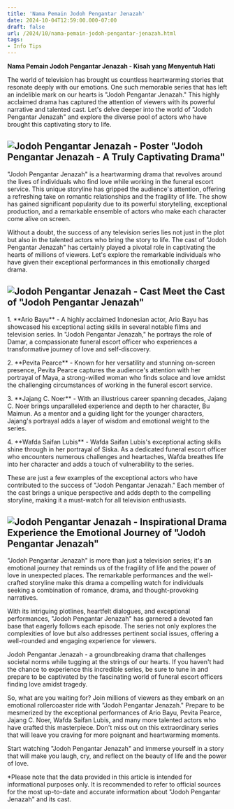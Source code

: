 ```yaml
---
title: 'Nama Pemain Jodoh Pengantar Jenazah'
date: 2024-10-04T12:59:00.000-07:00
draft: false
url: /2024/10/nama-pemain-jodoh-pengantar-jenazah.html
tags: 
- Info Tips
---
```


**Nama Pemain Jodoh Pengantar Jenazah - Kisah yang Menyentuh Hati**

The world of television has brought us countless heartwarming stories that resonate deeply with our emotions. One such memorable series that has left an indelible mark on our hearts is "Jodoh Pengantar Jenazah." This highly acclaimed drama has captured the attention of viewers with its powerful narrative and talented cast. Let's delve deeper into the world of "Jodoh Pengantar Jenazah" and explore the diverse pool of actors who have brought this captivating story to life.

![Jodoh Pengantar Jenazah - Poster](https://blogger.googleusercontent.com/img/R29vZ2xl/AVvXsEg71shdAktFngLFsEQcKMvqenU85hSeKieba8dmN9piD6SF5y23DUK9TMcNh_fmBRef8VkdFXHjDEcKvA39-fFHfDPoTTJdYg3gs8KC1WwcvDnreE4Is6zJ9DT8LX3wIQqx_s_3BOPJcsaSZ4ll8IUcDXl_uEqRfM_NZbairO3qDivFGgy5edvtEvvkNw/w0/pemain-ftv-ojek-pengantar-jodoh.jpg) "Jodoh Pengantar Jenazah - A Truly Captivating Drama"
---------------------------------------------------------------------------------------------------------------------------------------------------------------------------------------------------------------------------------------------------------------------------------------------------------------------------------------------------------------------------------------

"Jodoh Pengantar Jenazah" is a heartwarming drama that revolves around the lives of individuals who find love while working in the funeral escort service. This unique storyline has gripped the audience's attention, offering a refreshing take on romantic relationships and the fragility of life. The show has gained significant popularity due to its powerful storytelling, exceptional production, and a remarkable ensemble of actors who make each character come alive on screen.

Without a doubt, the success of any television series lies not just in the plot but also in the talented actors who bring the story to life. The cast of "Jodoh Pengantar Jenazah" has certainly played a pivotal role in captivating the hearts of millions of viewers. Let's explore the remarkable individuals who have given their exceptional performances in this emotionally charged drama.

![Jodoh Pengantar Jenazah - Cast](https://blogger.googleusercontent.com/img/R29vZ2xl/AVvXsEg71shdAktFngLFsEQcKMvqenU85hSeKieba8dmN9piD6SF5y23DUK9TMcNh_fmBRef8VkdFXHjDEcKvA39-fFHfDPoTTJdYg3gs8KC1WwcvDnreE4Is6zJ9DT8LX3wIQqx_s_3BOPJcsaSZ4ll8IUcDXl_uEqRfM_NZbairO3qDivFGgy5edvtEvvkNw/w0/pemain-ftv-ojek-pengantar-jodoh.jpg) Meet the Cast of "Jodoh Pengantar Jenazah"
--------------------------------------------------------------------------------------------------------------------------------------------------------------------------------------------------------------------------------------------------------------------------------------------------------------------------------------------------------------------------

1\. \*\*Ario Bayu\*\* - A highly acclaimed Indonesian actor, Ario Bayu has showcased his exceptional acting skills in several notable films and television series. In "Jodoh Pengantar Jenazah," he portrays the role of Damar, a compassionate funeral escort officer who experiences a transformative journey of love and self-discovery.

2\. \*\*Pevita Pearce\*\* - Known for her versatility and stunning on-screen presence, Pevita Pearce captures the audience's attention with her portrayal of Maya, a strong-willed woman who finds solace and love amidst the challenging circumstances of working in the funeral escort service.

3\. \*\*Jajang C. Noer\*\* - With an illustrious career spanning decades, Jajang C. Noer brings unparalleled experience and depth to her character, Bu Maimun. As a mentor and a guiding light for the younger characters, Jajang's portrayal adds a layer of wisdom and emotional weight to the series.

4\. \*\*Wafda Saifan Lubis\*\* - Wafda Saifan Lubis's exceptional acting skills shine through in her portrayal of Siska. As a dedicated funeral escort officer who encounters numerous challenges and heartaches, Wafda breathes life into her character and adds a touch of vulnerability to the series.

These are just a few examples of the exceptional actors who have contributed to the success of "Jodoh Pengantar Jenazah." Each member of the cast brings a unique perspective and adds depth to the compelling storyline, making it a must-watch for all television enthusiasts.

![Jodoh Pengantar Jenazah - Inspirational Drama](https://blogger.googleusercontent.com/img/R29vZ2xl/AVvXsEg71shdAktFngLFsEQcKMvqenU85hSeKieba8dmN9piD6SF5y23DUK9TMcNh_fmBRef8VkdFXHjDEcKvA39-fFHfDPoTTJdYg3gs8KC1WwcvDnreE4Is6zJ9DT8LX3wIQqx_s_3BOPJcsaSZ4ll8IUcDXl_uEqRfM_NZbairO3qDivFGgy5edvtEvvkNw/w0/pemain-ftv-ojek-pengantar-jodoh.jpg) Experience the Emotional Journey of "Jodoh Pengantar Jenazah"
------------------------------------------------------------------------------------------------------------------------------------------------------------------------------------------------------------------------------------------------------------------------------------------------------------------------------------------------------------------------------------------------------------

"Jodoh Pengantar Jenazah" is more than just a television series; it's an emotional journey that reminds us of the fragility of life and the power of love in unexpected places. The remarkable performances and the well-crafted storyline make this drama a compelling watch for individuals seeking a combination of romance, drama, and thought-provoking narratives.

With its intriguing plotlines, heartfelt dialogues, and exceptional performances, "Jodoh Pengantar Jenazah" has garnered a devoted fan base that eagerly follows each episode. The series not only explores the complexities of love but also addresses pertinent social issues, offering a well-rounded and engaging experience for viewers.

Jodoh Pengantar Jenazah - a groundbreaking drama that challenges societal norms while tugging at the strings of our hearts. If you haven't had the chance to experience this incredible series, be sure to tune in and prepare to be captivated by the fascinating world of funeral escort officers finding love amidst tragedy.

So, what are you waiting for? Join millions of viewers as they embark on an emotional rollercoaster ride with "Jodoh Pengantar Jenazah." Prepare to be mesmerized by the exceptional performances of Ario Bayu, Pevita Pearce, Jajang C. Noer, Wafda Saifan Lubis, and many more talented actors who have crafted this masterpiece. Don't miss out on this extraordinary series that will leave you craving for more poignant and heartwarming moments.

Start watching "Jodoh Pengantar Jenazah" and immerse yourself in a story that will make you laugh, cry, and reflect on the beauty of life and the power of love.

\*Please note that the data provided in this article is intended for informational purposes only. It is recommended to refer to official sources for the most up-to-date and accurate information about "Jodoh Pengantar Jenazah" and its cast.